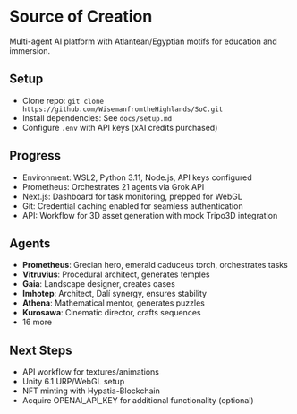 # Source of Creation
Multi-agent AI platform with Atlantean/Egyptian motifs for education and immersion.

## Setup
- Clone repo: `git clone https://github.com/WisemanfromtheHighlands/SoC.git`
- Install dependencies: See `docs/setup.md`
- Configure `.env` with API keys (xAI credits purchased)

## Progress
- Environment: WSL2, Python 3.11, Node.js, API keys configured
- Prometheus: Orchestrates 21 agents via Grok API
- Next.js: Dashboard for task monitoring, prepped for WebGL
- Git: Credential caching enabled for seamless authentication
- API: Workflow for 3D asset generation with mock Tripo3D integration

## Agents
- **Prometheus**: Grecian hero, emerald caduceus torch, orchestrates tasks
- **Vitruvius**: Procedural architect, generates temples
- **Gaia**: Landscape designer, creates oases
- **Imhotep**: Architect, Dalí synergy, ensures stability
- **Athena**: Mathematical mentor, generates puzzles
- **Kurosawa**: Cinematic director, crafts sequences
- 16 more

## Next Steps
- API workflow for textures/animations
- Unity 6.1 URP/WebGL setup
- NFT minting with Hypatia-Blockchain
- Acquire OPENAI_API_KEY for additional functionality (optional)